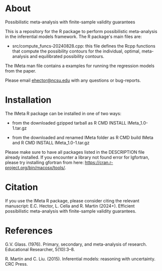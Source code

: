 # About
Possibilistic meta-analysis with finite-sample validity guarantees

This is a repository for the R package to perform possibilistic meta-analysis in the inferential models framework. The R package's main files are:

- src/compute_funcs-20240828.cpp: this file defines the Rcpp functions that compute the possibility contours for the individual, optimal, meta-analysis and equilibrated possibility contours.

The IMeta man file contains a examples for running the regression models from the paper.

Please email ehector@ncsu.edu with any questions or bug-reports.

# Installation

The IMeta R package can be installed in one of two ways:

- from the downloaded gzipped tarball as R CMD INSTALL IMeta_1.0-1.tar.gz

- from the downloaded and renamed IMeta folder as R CMD build IMeta and R CMD INSTALL IMeta_1.0-1.tar.gz

Please make sure to have all packages listed in the DESCRIPTION file already installed. If you encounter a library not found error for lgfortran, please try installing gfortran from here: https://cran.r-project.org/bin/macosx/tools/.

# Citation

If you use the IMeta R package, please consider citing the relevant manuscript: E.C. Hector, L. Cella and R. Martin (2024+). Efficient possibilistic meta-analysis with finite-sample validity guarantees.

# References

G.V. Glass. (1976). Primary, secondary, and meta-analysis of research. Educational Researcher, 5(10):3–8.

R. Martin and C. Liu. (2015). Inferential models: reasoning with uncertainty. CRC Press.
